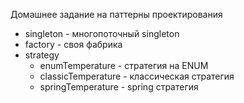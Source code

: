 Домашнее задание на паттерны проектирования
- singleton - многопоточный singleton
- factory - своя фабрика
- strategy
    - enumTemperature - стратегия на ENUM
    - classicTemperature - классическая стратегия
    - springTemperature - spring стратегия
    